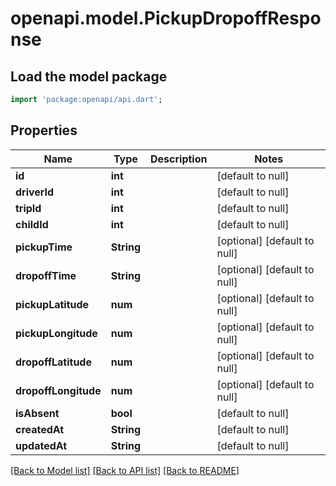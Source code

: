 # openapi.model.PickupDropoffResponse

## Load the model package
```dart
import 'package:openapi/api.dart';
```

## Properties
Name | Type | Description | Notes
------------ | ------------- | ------------- | -------------
**id** | **int** |  | [default to null]
**driverId** | **int** |  | [default to null]
**tripId** | **int** |  | [default to null]
**childId** | **int** |  | [default to null]
**pickupTime** | **String** |  | [optional] [default to null]
**dropoffTime** | **String** |  | [optional] [default to null]
**pickupLatitude** | **num** |  | [optional] [default to null]
**pickupLongitude** | **num** |  | [optional] [default to null]
**dropoffLatitude** | **num** |  | [optional] [default to null]
**dropoffLongitude** | **num** |  | [optional] [default to null]
**isAbsent** | **bool** |  | [default to null]
**createdAt** | **String** |  | [default to null]
**updatedAt** | **String** |  | [default to null]

[[Back to Model list]](../README.md#documentation-for-models) [[Back to API list]](../README.md#documentation-for-api-endpoints) [[Back to README]](../README.md)


